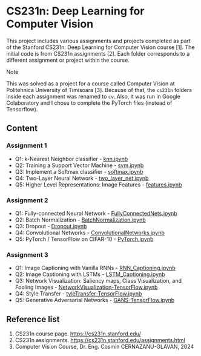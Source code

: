 # CS231n: Deep Learning for Computer Vision
This project includes various assignments and projects completed as part of the Stanford CS231n: Deep Learning for Computer Vision course [1]. The initial code is from CS231n assignments [2]. Each folder corresponds to a different assignment or project within the course.


> [!NOTE]
> This was solved as a project for a course called Computer Vision at Politehnica University of Timisoara [3]. Because of that, the `cs231n` folders inside each assignment was renamed to `cv`. Also, it was run in Google Colaboratory and I chose to complete the PyTorch files (instead of Tensorflow).

## Content

### Assignment 1
* Q1: k-Nearest Neighbor classifier - [knn.ipynb](assignments/assignment1/knn.ipynb)
* Q2: Training a Support Vector Machine - [svm.ipynb](assignments/assignment1/svm.ipynb)
* Q3: Implement a Softmax classifier - [softmax.ipynb](assignments/assignment1/softmax.ipynb)
* Q4: Two-Layer Neural Network - [two_layer_net.ipynb](assignments/assignment1/two_layer_net.ipynb.ipynb)
* Q5: Higher Level Representations: Image Features - [features.ipynb](assignments/assignment1/features.ipynb)

### Assignment 2
* Q1: Fully-connected Neural Network - [FullyConnectedNets.ipynb](assignments/assignment2/FullyConnectedNets.ipynb)
* Q2: Batch Normalization - [BatchNormalization.ipynb](assignments/assignment2/BatchNormalization.ipynb)
* Q3: Dropout - [Dropout.ipynb](assignments/assignment2/Dropout.ipynb)
* Q4: Convolutional Networks - [ConvolutionalNetworks.ipynb](assignments/assignment2/ConvolutionalNetworks.ipynb)
* Q5: PyTorch / TensorFlow on CIFAR-10 - [PyTorch.ipynb](assignments/assignment2/PyTorch.ipynb)

### Assignment 3
* Q1: Image Captioning with Vanilla RNNs - [RNN_Captioning.ipynb](assignments/assignment3/RNN_Captioning.ipynb)
* Q2: Image Captioning with LSTMs - [LSTM_Captioning.ipynb](assignments/assignment3/LSTM_Captioning.ipynb)
* Q3: Network Visualization: Saliency maps, Class Visualization, and Fooling Images - [NetworkVisualization-TensorFlow.ipynb](assignments/assignment3/NetworkVisualization-TensorFlow.ipynb)
* Q4: Style Transfer - [tyleTransfer-TensorFlow.ipynb](assignments/assignment3/tyleTransfer-TensorFlow.ipynb)
* Q5: Generative Adversarial Networks - [GANS-TensorFlow.ipynb](assignments/assignment3/GANS-TensorFlow.ipynb)


## Reference list
1. CS231n course page. https://cs231n.stanford.edu/
2. CS231n assignments. https://cs231n.stanford.edu/assignments.html
3. Computer Vision Course, Dr. Eng. Cosmin CERNAZANU-GLAVAN, 2024
